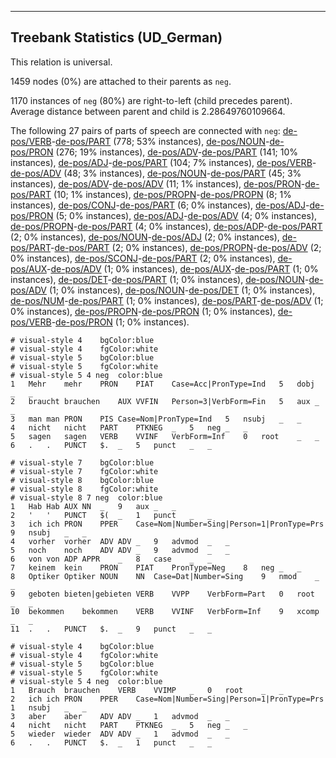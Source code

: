 

--------------------------------------------------------------------------------

## Treebank Statistics (UD_German)

This relation is universal.

1459 nodes (0%) are attached to their parents as `neg`.

1170 instances of `neg` (80%) are right-to-left (child precedes parent).
Average distance between parent and child is 2.28649760109664.

The following 27 pairs of parts of speech are connected with `neg`: [de-pos/VERB]()-[de-pos/PART]() (778; 53% instances), [de-pos/NOUN]()-[de-pos/PRON]() (276; 19% instances), [de-pos/ADV]()-[de-pos/PART]() (141; 10% instances), [de-pos/ADJ]()-[de-pos/PART]() (104; 7% instances), [de-pos/VERB]()-[de-pos/ADV]() (48; 3% instances), [de-pos/NOUN]()-[de-pos/PART]() (45; 3% instances), [de-pos/ADV]()-[de-pos/ADV]() (11; 1% instances), [de-pos/PRON]()-[de-pos/PART]() (10; 1% instances), [de-pos/PROPN]()-[de-pos/PROPN]() (8; 1% instances), [de-pos/CONJ]()-[de-pos/PART]() (6; 0% instances), [de-pos/ADJ]()-[de-pos/PRON]() (5; 0% instances), [de-pos/ADJ]()-[de-pos/ADV]() (4; 0% instances), [de-pos/PROPN]()-[de-pos/PART]() (4; 0% instances), [de-pos/ADP]()-[de-pos/PART]() (2; 0% instances), [de-pos/NOUN]()-[de-pos/ADJ]() (2; 0% instances), [de-pos/PART]()-[de-pos/PART]() (2; 0% instances), [de-pos/PROPN]()-[de-pos/ADV]() (2; 0% instances), [de-pos/SCONJ]()-[de-pos/PART]() (2; 0% instances), [de-pos/AUX]()-[de-pos/ADV]() (1; 0% instances), [de-pos/AUX]()-[de-pos/PART]() (1; 0% instances), [de-pos/DET]()-[de-pos/PART]() (1; 0% instances), [de-pos/NOUN]()-[de-pos/ADV]() (1; 0% instances), [de-pos/NOUN]()-[de-pos/DET]() (1; 0% instances), [de-pos/NUM]()-[de-pos/PART]() (1; 0% instances), [de-pos/PART]()-[de-pos/ADV]() (1; 0% instances), [de-pos/PROPN]()-[de-pos/PRON]() (1; 0% instances), [de-pos/VERB]()-[de-pos/PRON]() (1; 0% instances).


~~~ conllu
# visual-style 4	bgColor:blue
# visual-style 4	fgColor:white
# visual-style 5	bgColor:blue
# visual-style 5	fgColor:white
# visual-style 5 4 neg	color:blue
1	Mehr	mehr	PRON	PIAT	Case=Acc|PronType=Ind	5	dobj	_	_
2	braucht	brauchen	AUX	VVFIN	Person=3|VerbForm=Fin	5	aux	_	_
3	man	man	PRON	PIS	Case=Nom|PronType=Ind	5	nsubj	_	_
4	nicht	nicht	PART	PTKNEG	_	5	neg	_	_
5	sagen	sagen	VERB	VVINF	VerbForm=Inf	0	root	_	_
6	.	.	PUNCT	$.	_	5	punct	_	_

~~~


~~~ conllu
# visual-style 7	bgColor:blue
# visual-style 7	fgColor:white
# visual-style 8	bgColor:blue
# visual-style 8	fgColor:white
# visual-style 8 7 neg	color:blue
1	Hab	Hab	AUX	NN	_	9	aux	_	_
2	'	'	PUNCT	$(	_	1	punct	_	_
3	ich	ich	PRON	PPER	Case=Nom|Number=Sing|Person=1|PronType=Prs	9	nsubj	_	_
4	vorher	vorher	ADV	ADV	_	9	advmod	_	_
5	noch	noch	ADV	ADV	_	9	advmod	_	_
6	von	von	ADP	APPR	_	8	case	_	_
7	keinem	kein	PRON	PIAT	PronType=Neg	8	neg	_	_
8	Optiker	Optiker	NOUN	NN	Case=Dat|Number=Sing	9	nmod	_	_
9	geboten	bieten|gebieten	VERB	VVPP	VerbForm=Part	0	root	_	_
10	bekommen	bekommen	VERB	VVINF	VerbForm=Inf	9	xcomp	_	_
11	.	.	PUNCT	$.	_	9	punct	_	_

~~~


~~~ conllu
# visual-style 4	bgColor:blue
# visual-style 4	fgColor:white
# visual-style 5	bgColor:blue
# visual-style 5	fgColor:white
# visual-style 5 4 neg	color:blue
1	Brauch	brauchen	VERB	VVIMP	_	0	root	_	_
2	ich	ich	PRON	PPER	Case=Nom|Number=Sing|Person=1|PronType=Prs	1	nsubj	_	_
3	aber	aber	ADV	ADV	_	1	advmod	_	_
4	nicht	nicht	PART	PTKNEG	_	5	neg	_	_
5	wieder	wieder	ADV	ADV	_	1	advmod	_	_
6	.	.	PUNCT	$.	_	1	punct	_	_

~~~


